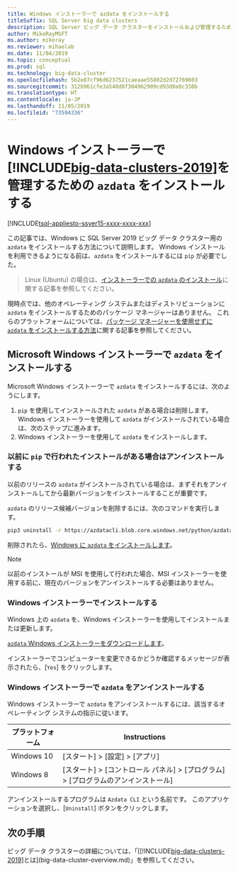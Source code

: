 ```yaml
---
title: Windows インストーラーで azdata をインストールする
titleSuffix: SQL Server big data clusters
description: SQL Server ビッグ データ クラスターをインストールおよび管理するための azdata ツールを、インストーラーを使用してインストールする方法について説明します。
author: MikeRayMSFT
ms.author: mikeray
ms.reviewer: mihaelab
ms.date: 11/04/2019
ms.topic: conceptual
ms.prod: sql
ms.technology: big-data-cluster
ms.openlocfilehash: 5b2e87cf96d6237521caeaae55802d2d72769603
ms.sourcegitcommit: 312b961cfe3a540d8f304962909cd93d0a9c330b
ms.translationtype: HT
ms.contentlocale: ja-JP
ms.lasthandoff: 11/05/2019
ms.locfileid: "73594336"
---
```

# <a name="install-azdata-to-manage-includebig-data-clusters-2019includesssbigdataclusters-ss-novermd-with-windows-installer"></a>Windows インストーラーで [!INCLUDE[big-data-clusters-2019](../includes/ssbigdataclusters-ss-nover.md)]を管理するための `azdata` をインストールする

[!INCLUDE[tsql-appliesto-ssver15-xxxx-xxxx-xxx](../includes/tsql-appliesto-ssver15-xxxx-xxxx-xxx.md)]

この記事では、Windows に SQL Server 2019 ビッグ データ クラスター用の `azdata` をインストールする方法について説明します。 Windows インストールを利用できるようになる前は、`azdata` をインストールするには `pip` が必要でした。

>Linux (Ubuntu) の場合は、[インストーラーでの `azdata` のインストール](./deploy-install-azdata-linux-package.md)に関する記事を参照してください。

現時点では、他のオペレーティング システムまたはディストリビューションに `azdata` をインストールするためのパッケージ マネージャーはありません。 これらのプラットフォームについては、[パッケージ マネージャーを使用せずに `azdata` をインストールする方法](./deploy-install-azdata.md)に関する記事を参照してください。

## <a name="install-azdata-with-the-microsoft-windows-installer"></a>Microsoft Windows インストーラーで `azdata` をインストールする

Microsoft Windows インストーラーで `azdata` をインストールするには、次のようにします。

1. `pip` を使用してインストールされた `azdata` がある場合は削除します。 Windows インストーラーを使用して `azdata` がインストールされている場合は、次のステップに進みます。
1. Windows インストーラーを使用して `azdata` をインストールします。

### <a name="uninstall-if-previous-installation-done-with-pip"></a>以前に `pip` で行われたインストールがある場合はアンインストールする

以前のリリースの `azdata` がインストールされている場合は、まずそれをアンインストールしてから最新バージョンをインストールすることが重要です。

   `azdata` のリリース候補バージョンを削除するには、次のコマンドを実行します。

   ```bash
   pip3 uninstall -r https://azdatacli.blob.core.windows.net/python/azdata/2019-rc1/requirements.txt
   ```

削除されたら、[Windows に `azdata` をインストールします](#install-azdata-windows)。

>[!NOTE]
>以前のインストールが MSI を使用して行われた場合、MSI インストーラーを使用する前に、現在のバージョンをアンインストールする必要はありません。

### <a id="install-azdata-windows"></a>Windows インストーラーでインストールする

Windows 上の `azdata` を、Windows インストーラーを使用してインストールまたは更新します。

[`azdata` Windows インストーラーをダウンロードします](https://aka.ms/azdata-msi)。

インストーラーでコンピューターを変更できるかどうか確認するメッセージが表示されたら、[`Yes`] をクリックします。

### <a name="uninstall-azdata-with-windows-installer"></a>Windows インストーラーで `azdata` をアンインストールする

Windows インストーラーで `azdata` をアンインストールするには、該当するオペレーティング システムの指示に従います。

| プラットフォーム      | Instructions                                           |
| ------------- |--------------------------------------------------------|
| Windows 10| [スタート] > [設定] > [アプリ]                                |
| Windows 8     | [スタート] > [コントロール パネル] > [プログラム] > [プログラムのアンインストール] |

アンインストールするプログラムは `Azdata CLI` という名前です。 このアプリケーションを選択し、[`Uninstall`] ボタンをクリックします。

## <a name="next-steps"></a>次の手順

ビッグ データ クラスターの詳細については、「[[!INCLUDE[big-data-clusters-2019](../includes/ssbigdataclusters-ver15.md)]とは](big-data-cluster-overview.md)」を参照してください。